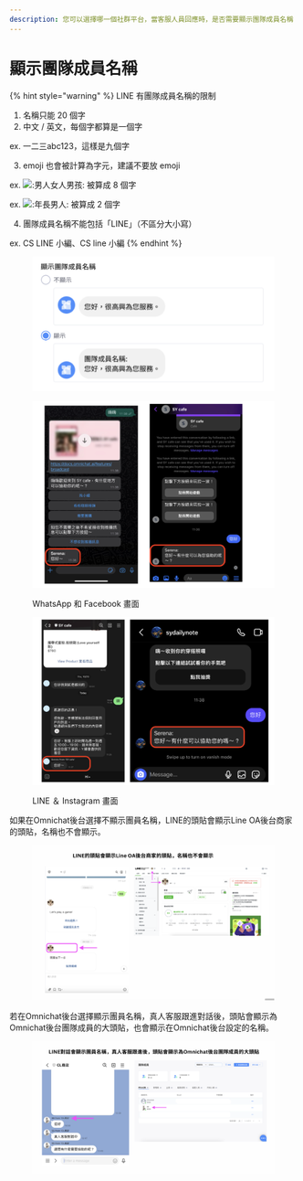 ```yaml
---
description: 您可以選擇哪一個社群平台，當客服人員回應時，是否需要顯示團隊成員名稱
---
```


# 顯示團隊成員名稱

{% hint style="warning" %}
LINE 有團隊成員名稱的限制

1. 名稱只能 20 個字
2. 中文 / 英文，每個字都算是一個字

ex. 一二三abc123，這樣是九個字

3. emoji 也會被計算為字元，建議不要放 emoji

ex.  ![:男人女人男孩:](https://a.slack-edge.com/production-standard-emoji-assets/14.0/apple-medium/1f468-200d-1f469-200d-1f466@2x.png) 被算成 8 個字

ex. ![:年長男人:](https://a.slack-edge.com/production-standard-emoji-assets/14.0/apple-medium/1f474@2x.png) 被算成 2 個字

4. 團隊成員名稱不能包括「LINE」（不區分大小寫）

ex. CS LINE 小編、CS line 小編
{% endhint %}

<figure><img src="../../../.gitbook/assets/截圖 2022-10-25 上午11.11.09.png" alt=""><figcaption></figcaption></figure>

<figure><img src="../../../.gitbook/assets/截圖 2022-10-25 下午12.15.53.png" alt=""><figcaption><p>WhatsApp 和 Facebook 畫面</p></figcaption></figure>

<figure><img src="../../../.gitbook/assets/截圖 2022-10-25 下午12.17.55.png" alt=""><figcaption><p>LINE ＆ Instagram 畫面</p></figcaption></figure>

如果在Omnichat後台選擇不顯示團員名稱，LINE的頭貼會顯示Line OA後台商家的頭貼，名稱也不會顯示。

<figure><img src="../../../.gitbook/assets/不顯示團員名稱.png" alt=""><figcaption></figcaption></figure>

若在Omnichat後台選擇顯示團員名稱，真人客服跟進對話後，頭貼會顯示為Omnichat後台團隊成員的大頭貼，也會顯示在Omnichat後台設定的名稱。

<figure><img src="../../../.gitbook/assets/顯示團員名稱.png" alt=""><figcaption></figcaption></figure>
